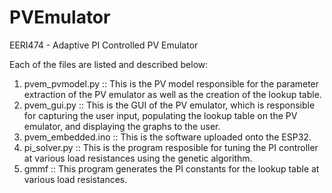 # PVEmulator
EERI474 - Adaptive PI Controlled PV Emulator

Each of the files are listed and described below:

1. pvem_pvmodel.py :: This is the PV model responsible for the parameter extraction of the PV emulator as well as the creation of the lookup table.
2. pvem_gui.py :: This is the GUI of the PV emulator, which is responsible for capturing the user input, populating the lookup table on the PV emulator, and displaying the graphs to the user.
3. pvem_embedded.ino :: This is the software uploaded onto the ESP32.
4. pi_solver.py :: This is the program resposible for tuning the PI controller at various load resistances using the genetic algorithm.
5. gmmf :: This program generates the PI constants for the lookup table at various load resistances.
